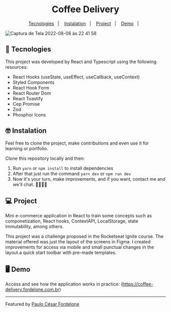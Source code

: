 <h1 align="center">
  Coffee Delivery
</h1>

<p align="center">
  <a href="#-tecnologias">Tecnologies</a>&nbsp;&nbsp;&nbsp;|&nbsp;&nbsp;&nbsp;
  <a href="#-instalação">Instalation</a>&nbsp;&nbsp;&nbsp;|&nbsp;&nbsp;&nbsp;
  <a href="#-projeto">Project</a>&nbsp;&nbsp;&nbsp;|&nbsp;&nbsp;&nbsp;
  <a href="#-demo">Demo</a>&nbsp;&nbsp;&nbsp;|&nbsp;&nbsp;&nbsp;
</p>

![Captura de Tela 2022-08-06 às 22 41 58](https://user-images.githubusercontent.com/7582747/183271457-a31f476a-1ac6-4287-a951-788a41dc23c5.png)


## 🚀 Tecnologies

This project was developed by React and Typescript using the following resources:

- React Hooks (useState, useEffect, useCallback, useContext)
- Styled Components
- React Hook Form
- React Router Dom
- React Toastify
- Cep Promise
- Zod
- Phosphor Icons

## 🤓 Instalation

Feel free to clone the project, make contributions and even use it for learning or portfolio.

Clone this repository locally and then:

1. Run `yarn` or `npm install` to install dependencies
2. After that just run the command `yarn dev` or `npm run dev`
3. Now it's your turn, make improvements, and if you want, contact me and we'll chat. 🤟🏻🚀🔥

## 💻 Project

Mini e-commerce application in React to train some concepts such as componetization, React hooks, ContextAPI, LocalStorage, state immutability, among others.

This project was a challenge proposed in the Rocketseat Ignite course. The material offered was just the layout of the screens in Figma. I created improvements for access via mobile and small punctual changes in the layout.a quick start toolbar with pre-made templates.

## 🖥️ Demo

Access and see how the application works in practice:
(https://coffee-delivery.fordelone.com.br)

---

Featured by [Paulo César Fordelone](https://pcfordelone.github.io/)
